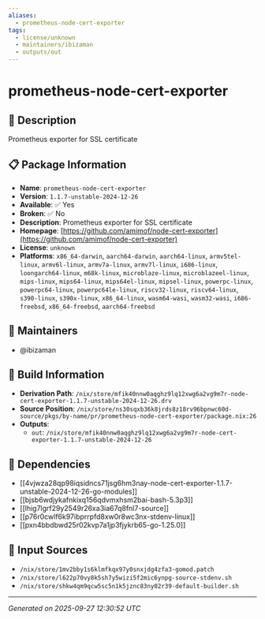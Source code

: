 ```yaml
---
aliases:
  - prometheus-node-cert-exporter
tags:
  - license/unknown
  - maintainers/ibizaman
  - outputs/out
---
```


# prometheus-node-cert-exporter

## 📝 Description

Prometheus exporter for SSL certificate

## 📋 Package Information

- **Name**: `prometheus-node-cert-exporter`
- **Version**: `1.1.7-unstable-2024-12-26`
- **Available**: ✅ Yes
- **Broken**: ✅ No
- **Description**: Prometheus exporter for SSL certificate
- **Homepage**: [https://github.com/amimof/node-cert-exporter](https://github.com/amimof/node-cert-exporter)
- **License**: `unknown`
- **Platforms**: `x86_64-darwin`, `aarch64-darwin`, `aarch64-linux`, `armv5tel-linux`, `armv6l-linux`, `armv7a-linux`, `armv7l-linux`, `i686-linux`, `loongarch64-linux`, `m68k-linux`, `microblaze-linux`, `microblazeel-linux`, `mips-linux`, `mips64-linux`, `mips64el-linux`, `mipsel-linux`, `powerpc-linux`, `powerpc64-linux`, `powerpc64le-linux`, `riscv32-linux`, `riscv64-linux`, `s390-linux`, `s390x-linux`, `x86_64-linux`, `wasm64-wasi`, `wasm32-wasi`, `i686-freebsd`, `x86_64-freebsd`, `aarch64-freebsd`
## 👥 Maintainers

- @ibizaman


## 🔧 Build Information

- **Derivation Path**: `/nix/store/mfik40nnw0aqghz9lq12xwg6a2vg9m7r-node-cert-exporter-1.1.7-unstable-2024-12-26.drv`
- **Source Position**: `/nix/store/ns30sqxb36k8jrds8z18rv96bpnwc60d-source/pkgs/by-name/pr/prometheus-node-cert-exporter/package.nix:26`
- **Outputs**:
  - `out`:  `/nix/store/mfik40nnw0aqghz9lq12xwg6a2vg9m7r-node-cert-exporter-1.1.7-unstable-2024-12-26`

## 🔗 Dependencies

- [[4vjwza28qp98iqsidncs71jsg6hm3nay-node-cert-exporter-1.1.7-unstable-2024-12-26-go-modules]]
- [[bjsb6wdjykafnkixq156qdvmxhsm2bai-bash-5.3p3]]
- [[lhig7lgrf29y2549r26xa3ia67q8fnl7-source]]
- [[p76r0cwlf6k97ibprrpfd8xw0r8wc3nx-stdenv-linux]]
- [[pxn4bbdbwd25r02kvp7a1jp3fjykrb65-go-1.25.0]]

## 📁 Input Sources

- `/nix/store/1mv2bby1s6klmfkqx97y0snxjdg4zfa3-gomod.patch`
- `/nix/store/l622p70vy8k5sh7y5wizi5f2mic6ynpg-source-stdenv.sh`
- `/nix/store/shkw4qm9qcw5sc5n1k5jznc83ny02r39-default-builder.sh`

---
*Generated on 2025-09-27 12:30:52 UTC*
